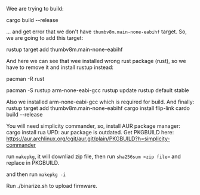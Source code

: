 Wee are trying to build:

cargo build --release

... and get error that we don't have `thumbv8m.main-none-eabihf` target.
So, we are going to add this target:

rustup target add thumbv8m.main-none-eabihf

And here we can see that wee installed wrong rust package (rust), so we have to remove it and install rustup instead:

pacman -R rust

pacman -S rustup arm-none-eabi-gcc
rustup update
rustup default stable

Also we installed arm-none-eabi-gcc which is required for build.
And finally:
rustup target add thumbv8m.main-none-eabihf
cargo install flip-link
cardo build --release

You will need simplicity commander, so, install AUR package manager:
cargo install rua
UPD: aur package is outdated.
Get PKGBUILD here:
https://aur.archlinux.org/cgit/aur.git/plain/PKGBUILD?h=simplicity-commander

run `makepkg`, it will downliad zip file, then run `sha256sum <zip file>`  and replace in PKGBUILD.

and then run `makepkg -i`

Run ./binarize.sh to upload firmware.
